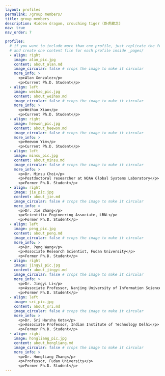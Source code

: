 ```yaml
---
layout: profiles
permalink: /group members/
title: group members
description: Hidden dragon, crouching tiger (卧虎藏龙)
nav: true
nav_order: 7

profiles:
  # if you want to include more than one profile, just replicate the following block
  # and create one content file for each profile inside _pages/
  - align: right
    image: alan_pic.jpg
    content: about_alan.md
    image_circular: false # crops the image to make it circular
    more_info: >
      <p>Alan Gonzalez</p>
      <p>Current Ph.D. Student</p>
  - align: left 
    image: weihao_pic.jpg
    content: about_weihao.md
    image_circular: false # crops the image to make it circular
    more_info: >
      <p>Weihao Xiao</p>
      <p>Current Ph.D. Student</p>
  - align: right 
    image: heewon_pic.jpg
    content: about_heewon.md
    image_circular: false # crops the image to make it circular
    more_info: >
      <p>Heewon Yim</p>
      <p>Current Ph.D. Student</p>
  - align: left
    image: minsu_pic.jpg
    content: about_minsu.md
    image_circular: false # crops the image to make it circular
    more_info: >
      <p>Dr. Minsu Choi</p>
      <p>Postdoctoral researcher at NOAA Global Systems Laboratory</p>
      <p>Former Ph.D. Student</p>
  - align: right 
    image: jie_pic.jpg
    content: about_jie.md
    image_circular: false # crops the image to make it circular
    more_info: >
      <p>Dr. Jie Zhang</p>
      <p>Scientific Engineering Associate, LBNL</p> 
      <p>Former Ph.D. Student</p>
  - align: left
    image: peng_pic.jpg
    content: about_peng.md
    image_circular: false # crops the image to make it circular
    more_info: >
      <p>Dr. Peng Wang</p>
      <p>Associate Research Scientist, Fudan University</p> 
      <p>Former Ph.D. Student</p>
  - align: right
    image: jingyi_pic.jpg
    content: about_jingyi.md
    image_circular: false # crops the image to make it circular
    more_info: >
      <p>Dr. Jingyi Li</p>
      <p>Associate Professor, Nanjing University of Information Science and Technology</p>
      <p>Former Ph.D. Student</p>
  - align: left 
    image: sri_pic.jpg
    content: about_sri.md
    image_circular: false # crops the image to make it circular
    more_info: >
      <p>Dr. Sri Harsha Kota</p>
      <p>Associate Professor, Indian Institute of Technology Delhi</p>
      <p>Former Ph.D. Student</p>
  - align: right 
    image: hongliang_pic.jpg
    content: about_hongliang.md
    image_circular: false # crops the image to make it circular
    more_info: >
      <p>Dr. Hongliang Zhang</p>
      <p>Professor, Fudan University</p>
      <p>Former Ph.D. Student</p>
---
```

